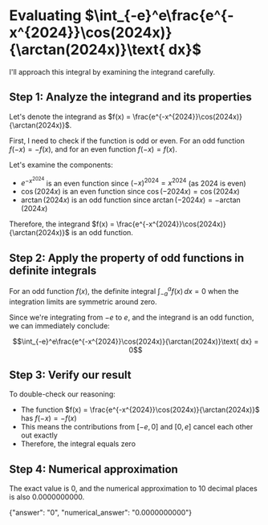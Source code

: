 # Evaluating $\int_{-e}^e\frac{e^{-x^{2024}}\cos(2024x)}{\arctan(2024x)}\text{ dx}$

I'll approach this integral by examining the integrand carefully.

## Step 1: Analyze the integrand and its properties

Let's denote the integrand as $f(x) = \frac{e^{-x^{2024}}\cos(2024x)}{\arctan(2024x)}$.

First, I need to check if the function is odd or even. For an odd function $f(-x) = -f(x)$, and for an even function $f(-x) = f(x)$.

Let's examine the components:
- $e^{-x^{2024}}$ is an even function since $(-x)^{2024} = x^{2024}$ (as 2024 is even)
- $\cos(2024x)$ is an even function since $\cos(-2024x) = \cos(2024x)$
- $\arctan(2024x)$ is an odd function since $\arctan(-2024x) = -\arctan(2024x)$

Therefore, the integrand $f(x) = \frac{e^{-x^{2024}}\cos(2024x)}{\arctan(2024x)}$ is an odd function.

## Step 2: Apply the property of odd functions in definite integrals

For an odd function $f(x)$, the definite integral $\int_{-a}^{a} f(x) \, dx = 0$ when the integration limits are symmetric around zero.

Since we're integrating from $-e$ to $e$, and the integrand is an odd function, we can immediately conclude:

$$\int_{-e}^e\frac{e^{-x^{2024}}\cos(2024x)}{\arctan(2024x)}\text{ dx} = 0$$

## Step 3: Verify our result

To double-check our reasoning:
- The function $f(x) = \frac{e^{-x^{2024}}\cos(2024x)}{\arctan(2024x)}$ has $f(-x) = -f(x)$
- This means the contributions from $[-e,0]$ and $[0,e]$ cancel each other out exactly
- Therefore, the integral equals zero

## Step 4: Numerical approximation

The exact value is 0, and the numerical approximation to 10 decimal places is also 0.0000000000.

{"answer": "0", "numerical_answer": "0.0000000000"}
